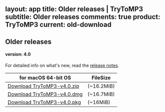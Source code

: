layout: app
title: Older releases | TryToMP3
subtitle: Older releases
comments: true
product: TryToMP3
current: old-download
---

## <strong>Older releases</strong>

#### version: 4.0

For detailed info on what's new, read the [release notes](./changelog.html).

for macOS 64-bit OS | FileSize
------------------------------ | -------------------------
[Download TryToMP3-v4.0.zip](http://www.filefactory.com/file/34if5zmfkj2d/TryToMP3-4.0.zip)    | (~16.2MiB)
[Download TryToMP3-v4.0.dmg](http://www.filefactory.com/file/3qwu6u3p09mz/TryToMP3-4.0.dmg)    | (~16.7MiB)
[Download TryToMP3-v4.0.pkg](http://www.filefactory.com/file/5qmrduv0im5r/TryToMP3-4.0.pkg.zip)    | (~16MiB)

